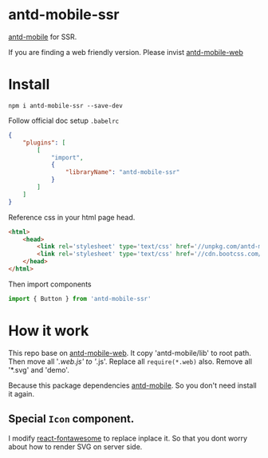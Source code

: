 # antd-mobile-ssr

[antd-mobile](https://github.com/ant-design/ant-design-mobile) for SSR.

If you are finding a web friendly version. Please invist [antd-mobile-web](https://github.com/cncolder/antd-mobile-web)

# Install

`npm i antd-mobile-ssr --save-dev`

Follow official doc setup `.babelrc`

```json
{
    "plugins": [
        [
            "import",
            {
                "libraryName": "antd-mobile-ssr"
            }
        ]
    ]
}
```

Reference css in your html page head.

```html
<html>
    <head>
        <link rel='stylesheet' type='text/css' href='//unpkg.com/antd-mobile/dist/antd-mobile.min.css' />
        <link rel='stylesheet' type='text/css' href='//cdn.bootcss.com/font-awesome/4.7.0/css/font-awesome.min.css' />
    </head>
</html>
```

Then import components

```js
import { Button } from 'antd-mobile-ssr'
```

# How it work

This repo base on [antd-mobile-web](https://github.com/cncolder/antd-mobile-web). It copy 'antd-mobile/lib' to root path. Then move all '*.web.js' to '*.js'. Replace all `require(*.web)` also. Remove all '*.svg' and 'demo'.

Because this package dependencies [antd-mobile](https://github.com/ant-design/ant-design-mobile). So you don't need install it again.

## Special `Icon` component.

I modify [react-fontawesome](https://github.com/danawoodman/react-fontawesome) to replace inplace it. So that you dont worry about how to render SVG on server side.
